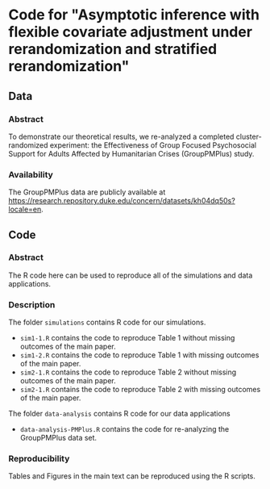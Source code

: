 # Code for "Asymptotic inference with flexible covariate adjustment under rerandomization and stratified rerandomization"

## Data

### Abstract 

To demonstrate our theoretical results, we re-analyzed a completed cluster-randomized experiment: the Effectiveness of Group Focused Psychosocial Support for Adults Affected by Humanitarian Crises (GroupPMPlus) study.


### Availability 
The GroupPMPlus data are publicly available at https://research.repository.duke.edu/concern/datasets/kh04dq50s?locale=en.

## Code

### Abstract
The R code here can be used to reproduce all of the simulations and data applications.

### Description 
The folder `simulations` contains R code for our simulations.

 - `sim1-1.R` contains the code to reproduce Table 1 without missing outcomes of the main paper. 
 - `sim1-2.R` contains the code to reproduce Table 1 with missing outcomes of the main paper. 
 - `sim2-1.R` contains the code to reproduce Table 2 without missing outcomes of the main paper. 
 - `sim2-1.R` contains the code to reproduce Table 2 with missing outcomes of the main paper. 
 
 The folder `data-analysis` contains R code for our data applications
 
 - `data-analysis-PMPlus.R` contains the code for re-analyzing the GroupPMPlus data set.

### Reproducibility 
Tables and Figures in the main text can be reproduced using the R scripts.



